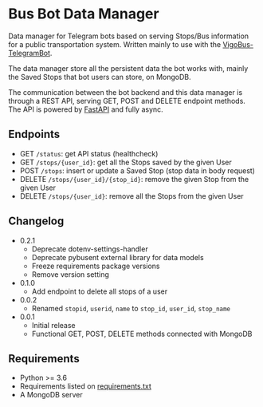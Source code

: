 # Bus Bot Data Manager

Data manager for Telegram bots based on serving Stops/Bus information for a public transportation system. Written mainly to use with the [VigoBus-TelegramBot](https://github.com/David-Lor/VigoBus-TelegramBot).

The data manager store all the persistent data the bot works with, mainly the Saved Stops that bot users can store, on MongoDB.

The communication between the bot backend and this data manager is through a REST API, serving GET, POST and DELETE endpoint methods. The API is powered by [FastAPI](https://github.com/tiangolo/fastapi) and fully async.

## Endpoints

- GET `/status`: get API status (healthcheck)
- GET `/stops/{user_id}`: get all the Stops saved by the given User
- POST `/stops`: insert or update a Saved Stop (stop data in body request)
- DELETE `/stops/{user_id}/{stop_id}`: remove the given Stop from the given User
- DELETE `/stops/{user_id}`: remove all the Stops from the given User

## Changelog

- 0.2.1
    - Deprecate dotenv-settings-handler
    - Deprecate pybusent external library for data models
    - Freeze requirements package versions
    - Remove version setting
- 0.1.0
    - Add endpoint to delete all stops of a user
- 0.0.2
    - Renamed `stopid`, `userid`, `name` to `stop_id`, `user_id`, `stop_name`
- 0.0.1
    - Initial release
    - Functional GET, POST, DELETE methods connected with MongoDB

## Requirements

- Python >= 3.6
- Requirements listed on [requirements.txt](requirements.txt)
- A MongoDB server
